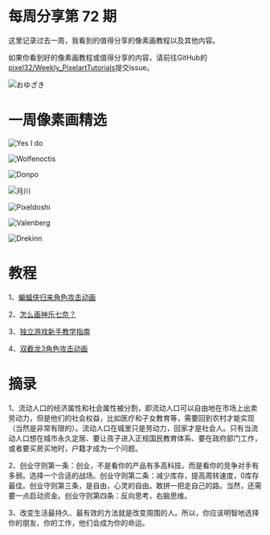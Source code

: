 # 每周分享第 72 期

这里记录过去一周，我看到的值得分享的像素画教程以及其他内容。

如果你看到好的像素画教程或值得分享的内容，请前往GitHub的[pixel32/Weekly_PixelartTutorials](https://github.com/pixel32/Weekly_PixelartTutorials "pixel32/Weekly_PixelartTutorials")提交issue。

![おゆざき](https://pbs.twimg.com/media/ES7Kht6UYAAAohH?format=png&name=900x900)

# 一周像素画精选

![Yes I do
](https://pbs.twimg.com/media/ESwIAG0WkAEkRMD?format=jpg&name=900x900)

![Wolfenoctis
](https://pbs.twimg.com/media/ES7nbivWAAY1ewH?format=png&name=900x900)

![Donpo
](https://pbs.twimg.com/media/ES7MMbwXsAYSVtH?format=png&name=900x900)

![月川
](https://pbs.twimg.com/media/ES-Lhz1UMAAot3t?format=png&name=900x900)

![Pixeldoshi
](https://pbs.twimg.com/media/ES1VaX-WsAMbv8t?format=png&name=900x900)

![Valenberg
](https://pbs.twimg.com/media/ES1rBomUwAMJg9g?format=png&name=900x900)

![Drekinn
](https://pbs.twimg.com/media/D1_GrOuUkAAgkUb?format=png&name=900x900)

# 教程

1、[蝙蝠侠归来角色攻击动画](https://mp.weixin.qq.com/s/CHtgJcU1NqLCz3ExXtrp-A)

2、[怎么画神乐七奈？](https://mp.weixin.qq.com/s/AxZcr8HCKTXtEYRXeYs25A)

3、[独立游戏新手教学指南](https://mp.weixin.qq.com/s/mFLN6rx8Uoiw7j3LGjIaQQ)

4、[双截龙3角色攻击动画](https://mp.weixin.qq.com/s/gP9oEUjPJy-2phpuICQa1A)

# 摘录

1、流动人口的经济属性和社会属性被分割，即流动人口可以自由地在市场上出卖劳动力，但是他们的社会权益，比如医疗和子女教育等，需要回到农村才能实现（当然是非常有限的）。流动人口在城里只是劳动力，回家才是社会人。只有当流动人口想在城市永久定居、要让孩子进入正规国民教育体系、要在政府部门工作，或者要买房买地时，户籍才成为一个问题。

2、创业守则第一条：创业，不是看你的产品有多高科技。而是看你的竞争对手有多弱。选择一个合适的战场。创业守则第二条：减少库存，提高周转速度，0库存最佳。创业守则第三条，是自由，心灵的自由。敢拼一把走自己的路。当然，还需要一点启动资金。创业守则第四条：反向思考，右脑思维。

3、改变生活最持久、最有效的方法就是改变周围的人。所以，你应该明智地选择你的朋友、你的工作，他们会成为你的命运。